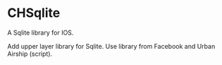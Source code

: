 CHSqlite
========

A Sqlite library for IOS.


Add upper layer library for Sqlite.
Use library from Facebook and Urban Airship (script).

